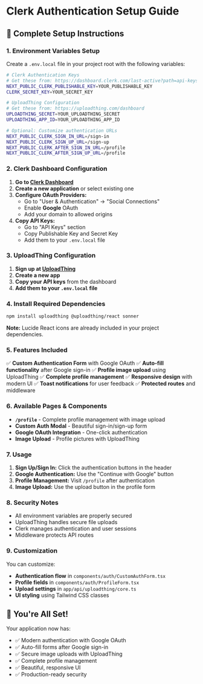 # Clerk Authentication Setup Guide

## 🚀 **Complete Setup Instructions**

### **1. Environment Variables Setup**

Create a `.env.local` file in your project root with the following variables:

```bash
# Clerk Authentication Keys
# Get these from: https://dashboard.clerk.com/last-active?path=api-keys
NEXT_PUBLIC_CLERK_PUBLISHABLE_KEY=YOUR_PUBLISHABLE_KEY
CLERK_SECRET_KEY=YOUR_SECRET_KEY

# UploadThing Configuration
# Get these from: https://uploadthing.com/dashboard
UPLOADTHING_SECRET=YOUR_UPLOADTHING_SECRET
UPLOADTHING_APP_ID=YOUR_UPLOADTHING_APP_ID

# Optional: Customize authentication URLs
NEXT_PUBLIC_CLERK_SIGN_IN_URL=/sign-in
NEXT_PUBLIC_CLERK_SIGN_UP_URL=/sign-up
NEXT_PUBLIC_CLERK_AFTER_SIGN_IN_URL=/profile
NEXT_PUBLIC_CLERK_AFTER_SIGN_UP_URL=/profile
```

### **2. Clerk Dashboard Configuration**

1. **Go to [Clerk Dashboard](https://dashboard.clerk.com/)**
2. **Create a new application** or select existing one
3. **Configure OAuth Providers:**
   - Go to "User & Authentication" → "Social Connections"
   - Enable **Google** OAuth
   - Add your domain to allowed origins
4. **Copy API Keys:**
   - Go to "API Keys" section
   - Copy Publishable Key and Secret Key
   - Add them to your `.env.local` file

### **3. UploadThing Configuration**

1. **Sign up at [UploadThing](https://uploadthing.com/)**
2. **Create a new app**
3. **Copy your API keys** from the dashboard
4. **Add them to your `.env.local` file**

### **4. Install Required Dependencies**

```bash
npm install uploadthing @uploadthing/react sonner
```

**Note:** Lucide React icons are already included in your project dependencies.

### **5. Features Included**

✅ **Custom Authentication Form** with Google OAuth
✅ **Auto-fill functionality** after Google sign-in
✅ **Profile image upload** using UploadThing
✅ **Complete profile management**
✅ **Responsive design** with modern UI
✅ **Toast notifications** for user feedback
✅ **Protected routes** and middleware

### **6. Available Pages & Components**

- **`/profile`** - Complete profile management with image upload
- **Custom Auth Modal** - Beautiful sign-in/sign-up form
- **Google OAuth Integration** - One-click authentication
- **Image Upload** - Profile pictures with UploadThing

### **7. Usage**

1. **Sign Up/Sign In:** Click the authentication buttons in the header
2. **Google Authentication:** Use the "Continue with Google" button
3. **Profile Management:** Visit `/profile` after authentication
4. **Image Upload:** Use the upload button in the profile form

### **8. Security Notes**

- All environment variables are properly secured
- UploadThing handles secure file uploads
- Clerk manages authentication and user sessions
- Middleware protects API routes

### **9. Customization**

You can customize:
- **Authentication flow** in `components/auth/CustomAuthForm.tsx`
- **Profile fields** in `components/auth/ProfileForm.tsx`
- **Upload settings** in `app/api/uploadthing/core.ts`
- **UI styling** using Tailwind CSS classes

## 🎉 **You're All Set!**

Your application now has:
- ✅ Modern authentication with Google OAuth
- ✅ Auto-fill forms after Google sign-in
- ✅ Secure image uploads with UploadThing
- ✅ Complete profile management
- ✅ Beautiful, responsive UI
- ✅ Production-ready security
